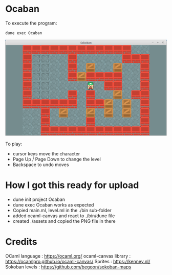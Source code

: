 # Ocaban

To execute the program:  

```
dune exec Ocaban
```

![Alt text](/assets/sokoban_screenshot.png "Sokoban screenshot")

To play:

* cursor keys move the character
* Page Up / Page Down to change the level
* Backspace to undo moves

# How I got this ready for upload

* dune init project Ocaban
* dune exec Ocaban works as expected
* Copied main.ml, level.ml in the ./bin sub-folder
* added ocaml-canvas and react to ./bin/dune file
* created ./assets and copied the PNG file in there

# Credits

OCaml language : https://ocaml.org/
ocaml-canvas library : https://ocamlpro.github.io/ocaml-canvas/
Sprites : https://kenney.nl/  
Sokoban levels : https://github.com/begoon/sokoban-maps  
